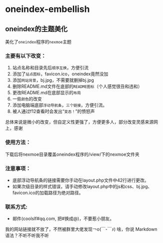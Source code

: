 # oneindex-embellish
## oneindex的主题美化
美化了`oneindex`程序的`nexmoe`主题

### 主要有以下改变：

1. 站点名称和目录先后`顺序互换`，方便引流
2. 添加了`站点图标`，favicon.ico，oneindex竟然没加
3. 添加`网站背景`，bj.jpg，不需要就删掉bj.jpg
4. 删除README.md文件在底部的`README图标`（个人感觉很丑和违和）
5. 更改README.md在底部显示的`布局`
6. 一些`颜色`的改变
7. 添加电脑端底部`浮动导航条`，`三个链接`，方便引流。
8. 被人通过f12查看时会发出“`变态！`”的愤怒声

总体来说是微小的改变，但自定义性更强了，方便更多人，部分改变灵感来源网上，感谢

### 使用方法：
下载后将nexmoe目录覆盖oneindex程序的/view/下的nexmoe文件夹

### 注意事项：
* 底部浮动导航条的链接需要你手动在layout.php文件中42行进行更改。
* 如果次级目录的样式错误，请手动修改layout.php中的js和css、bj.jpg、favicon.ico的加载路径为绝对路径。

### 联系方式:
* 邮件(coolslf#qq.com, 把#换成@)，不要惹小朋友。

我的网站链接就不放了，不然被群里大佬发现￢o(￣-￣ﾒ)
啥，你说 Markdown 语法？不听不听我不听

